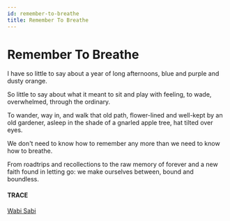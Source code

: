 ```yaml
---
id: remember-to-breathe
title: Remember To Breathe
---
```


# Remember To Breathe

I have so little to say
about a year of long afternoons,
blue and purple and dusty orange.

So little to say
about what it meant
to sit and play with feeling,
to wade, overwhelmed, 
through the ordinary.

To wander, way in, 
and walk that old path, 
flower-lined and well-kept
by an old gardener, 
asleep in the shade 
of a gnarled apple tree,
hat tilted over eyes.

We don't need to know
how to remember
any more than we need to know 
how to breathe.

From roadtrips and recollections
to the raw memory of forever
and a new faith found in letting go:
we make ourselves between,
bound and boundless.


#### TRACE

[Wabi Sabi](https://www.youtube.com/watch?v=QmHLYhxYVjA "The School of Life")
